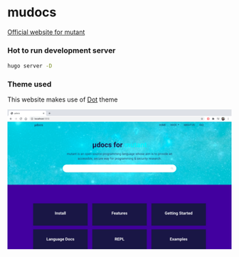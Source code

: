 # mudocs
[Official website for mutant](https://mudocs.netlify.app)

### Hot to run development server
```bash
hugo server -D
```

### Theme used
This website makes use of [Dot](https://github.com/themefisher/dot-hugo-documentation-theme) theme

![Home Page](./pics/screenshot.png)
